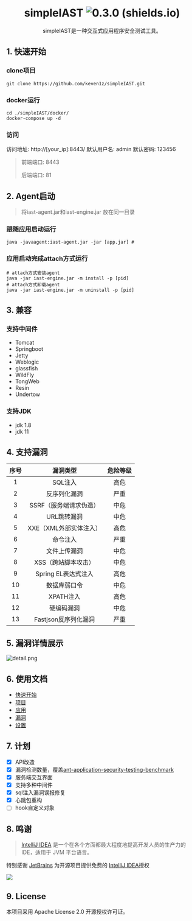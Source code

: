 <div align="center">

#  simpleIAST  ![0.3.0 (shields.io)](https://img.shields.io/badge/0.3.0-brightgreen.svg)

</div>


<p align="center">
simpleIAST是一种交互式应用程序安全测试工具。
</p>


## 1. 快速开始

###  clone项目

```shell
git clone https://github.com/keven1z/simpleIAST.git
```
### docker运行
```shell
cd ./simpleIAST/docker/
docker-compose up -d
```
### 访问
访问地址: http://\[your_ip\]:8443/
默认用户名: admin
默认密码: 123456

> 前端端口:  8443
> 
> 后端端口: 81


## 2. Agent启动
> 将iast-agent.jar和iast-engine.jar 放在同一目录
### 跟随应用启动运行
```shell
java -javaagent:iast-agent.jar -jar [app.jar] # 
```
### 应用启动完成attach方式运行
```shell
# attach方式安装agent
java -jar iast-engine.jar -m install -p [pid] 
# attach方式卸载agent
java -jar iast-engine.jar -m uninstall -p [pid] 
```
## 3. 兼容
### 支持中间件

* Tomcat
* Springboot
* Jetty
* Weblogic
* glassfish
* WildFly
* TongWeb
* Resin
* Undertow

### 支持JDK
* jdk 1.8
* jdk 11

## 4. 支持漏洞
| 序号 |        漏洞类型        | 危险等级 |
|:----:|:---------------------:|:----:|
|  1   |        SQL注入        |  高危  |
|  2   |      反序列化漏洞      |  严重  |
|  3   | SSRF（服务端请求伪造）  |  中危  |
|  4   |      URL跳转漏洞      |  中危  |
|  5   | XXE（XML外部实体注入） |  高危  |
|  6   |       命令注入        |  严重  |
|  7   |      文件上传漏洞      |  中危  |
|  8   |  XSS（跨站脚本攻击）   |  中危  |
|  9   |  Spring EL表达式注入   |  高危  |
|  10  |      数据库弱口令      |  中危  |
|  11  |       XPATH注入       |  高危  |
|  12  |       硬编码漏洞       |  中危  |
|  13  |  Fastjson反序列化漏洞  |  严重  |

## 5. 漏洞详情展示
![detail.png](img/detail.png)

## 6. 使用文档
* [快速开始](https://github.com/keven1z/simpleIAST/wiki/%E5%BF%AB%E9%80%9F%E5%BC%80%E5%A7%8B)
* [项目](https://github.com/keven1z/simpleIAST/wiki/项目)
* [应用](https://github.com/keven1z/simpleIAST/wiki/%E5%BA%94%E7%94%A8)
* [漏洞](https://github.com/keven1z/simpleIAST/wiki/%E6%BC%8F%E6%B4%9E)
* [设置](https://github.com/keven1z/simpleIAST/wiki/%E8%AE%BE%E7%BD%AE)

## 7. 计划
- [x] API改造
- [x] 漏洞检测数量，覆盖[ant-application-security-testing-benchmark](https://github.com/alipay/ant-application-security-testing-benchmark)
- [x] 服务端交互界面
- [x] 支持多种中间件
- [x] sql注入漏洞误报修复
- [x] 心跳包重构
- [ ] hook自定义对象

## 8. 鸣谢
> [IntelliJ IDEA](https://zh.wikipedia.org/zh-hans/IntelliJ_IDEA) 是一个在各个方面都最大程度地提高开发人员的生产力的 IDE，适用于 JVM 平台语言。

特别感谢 [JetBrains](https://www.jetbrains.com/?from=mirai) 为开源项目提供免费的 [IntelliJ IDEA](https://www.jetbrains.com/idea/?from=mirai)授权

![](https://resources.jetbrains.com/storage/products/company/brand/logos/jetbrains.svg)

## 9. License
本项目采用 Apache License 2.0 开源授权许可证。